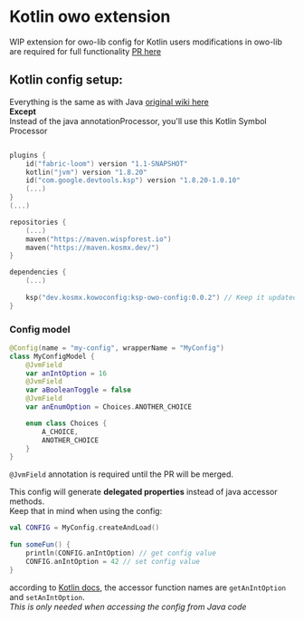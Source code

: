 # Kotlin owo extension

WIP extension for owo-lib config for Kotlin users
modifications in owo-lib are required for full functionality [PR here](https://github.com/wisp-forest/owo-lib/pull/121)


## Kotlin config setup:
Everything is the same as with Java [original wiki here](https://docs.wispforest.io/owo/config/getting-started/)  
**Except**   
Instead of the java annotationProcessor, you'll use this Kotlin Symbol Processor

```kotlin

plugins {
    id("fabric-loom") version "1.1-SNAPSHOT"
    kotlin("jvm") version "1.8.20"
    id("com.google.devtools.ksp") version "1.8.20-1.0.10"
    (...)
}
(...)

repositories {
    (...)
    maven("https://maven.wispforest.io")
    maven("https://maven.kosmx.dev/")
}

dependencies {
    (...)
    
    ksp("dev.kosmx.kowoconfig:ksp-owo-config:0.0.2") // Keep it updated
}
```
### Config model
```kotlin
@Config(name = "my-config", wrapperName = "MyConfig")
class MyConfigModel {
    @JvmField
    var anIntOption = 16
    @JvmField
    var aBooleanToggle = false
    @JvmField
    var anEnumOption = Choices.ANOTHER_CHOICE

    enum class Choices {
        A_CHOICE,
        ANOTHER_CHOICE
    }
}
```
`@JvmField` annotation is required until the PR will be merged.  

This config will generate **delegated properties** instead of java accessor methods.  
Keep that in mind when using the config: 

```kotlin
val CONFIG = MyConfig.createAndLoad()
    
fun someFun() {
    println(CONFIG.anIntOption) // get config value
    CONFIG.anIntOption = 42 // set config value
}
```

according to [Kotlin docs](https://kotlinlang.org/docs/java-to-kotlin-interop.html#properties), the accessor function names are `getAnIntOption` and `setAnIntOption`.  
*This is only needed when accessing the config from Java code*
